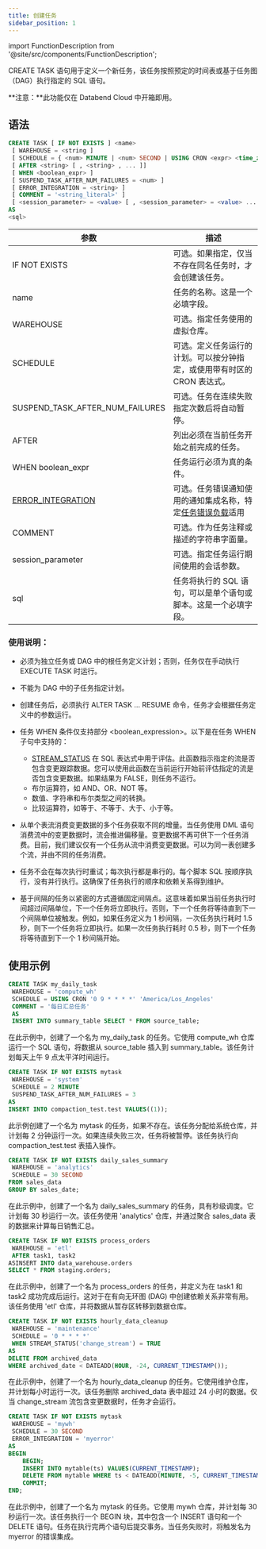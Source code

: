 ```yaml
---
title: 创建任务
sidebar_position: 1
---
```

import FunctionDescription from '@site/src/components/FunctionDescription';

<FunctionDescription description="引入或更新于: v1.2.371"/>

CREATE TASK 语句用于定义一个新任务，该任务按照预定的时间表或基于任务图（DAG）执行指定的 SQL 语句。

**注意：**此功能仅在 Databend Cloud 中开箱即用。

## 语法

```sql
CREATE TASK [ IF NOT EXISTS ] <name>
 [ WAREHOUSE = <string ]
 [ SCHEDULE = { <num> MINUTE | <num> SECOND | USING CRON <expr> <time_zone> } ]
 [ AFTER <string> [ , <string> , ... ]]
 [ WHEN <boolean_expr> ]
 [ SUSPEND_TASK_AFTER_NUM_FAILURES = <num> ]
 [ ERROR_INTEGRATION = <string> ]
 [ COMMENT = '<string_literal>' ]
 [ <session_parameter> = <value> [ , <session_parameter> = <value> ... ] ]
AS
<sql>
```

| 参数                             | 描述                                                                                         |
|----------------------------------|------------------------------------------------------------------------------------------------------|
| IF NOT EXISTS                    | 可选。如果指定，仅当不存在同名任务时，才会创建该任务。                                                                 |
| name                             | 任务的名称。这是一个必填字段。                                                                       |
| WAREHOUSE                        | 可选。指定任务使用的虚拟仓库。                                                                         |
| SCHEDULE                         | 可选。定义任务运行的计划。可以按分钟指定，或使用带有时区的 CRON 表达式。                                       |
| SUSPEND_TASK_AFTER_NUM_FAILURES | 可选。任务在连续失败指定次数后将自动暂停。                                                                     |
| AFTER                            | 列出必须在当前任务开始之前完成的任务。                                                                       |
| WHEN boolean_expr                | 任务运行必须为真的条件。                                                                             |
| [ERROR_INTEGRATION](../16-notification/index.md)                | 可选。任务错误通知使用的通知集成名称，特定[任务错误负载](./10-task-error-integration-payload.md)适用                                        |
| COMMENT                          | 可选。作为任务注释或描述的字符串字面量。                                                                     |
| session_parameter                | 可选。指定任务运行期间使用的会话参数。                                                                       |
| sql                            | 任务将执行的 SQL 语句，可以是单个语句或脚本。这是一个必填字段。                               |


### 使用说明：
- 必须为独立任务或 DAG 中的根任务定义计划；否则，任务仅在手动执行 EXECUTE TASK 时运行。
- 不能为 DAG 中的子任务指定计划。
- 创建任务后，必须执行 ALTER TASK … RESUME 命令，任务才会根据任务定义中的参数运行。
- 任务 WHEN 条件仅支持部分 <boolean_expression>。以下是在任务 WHEN 子句中支持的：
  - [STREAM_STATUS](../../../00-sql-reference/20-system-tables/system-stream-status.md) 在 SQL 表达式中用于评估。此函数指示指定的流是否包含变更跟踪数据。您可以使用此函数在当前运行开始前评估指定的流是否包含变更数据。如果结果为 FALSE，则任务不运行。
  - 布尔运算符，如 AND、OR、NOT 等。
  - 数值、字符串和布尔类型之间的转换。
  - 比较运算符，如等于、不等于、大于、小于等。

- 从单个表流消费变更数据的多个任务获取不同的增量。当任务使用 DML 语句消费流中的变更数据时，流会推进偏移量。变更数据不再可供下一个任务消费。目前，我们建议仅有一个任务从流中消费变更数据。可以为同一表创建多个流，并由不同的任务消费。
- 任务不会在每次执行时重试；每次执行都是串行的。每个脚本 SQL 按顺序执行，没有并行执行。这确保了任务执行的顺序和依赖关系得到维护。
- 基于间隔的任务以紧密的方式遵循固定间隔点。这意味着如果当前任务执行时间超过间隔单位，下一个任务将立即执行。否则，下一个任务将等待直到下一个间隔单位被触发。例如，如果任务定义为 1 秒间隔，一次任务执行耗时 1.5 秒，则下一个任务将立即执行。如果一次任务执行耗时 0.5 秒，则下一个任务将等待直到下一个 1 秒间隔开始。

## 使用示例

```sql
CREATE TASK my_daily_task
 WAREHOUSE = 'compute_wh'
 SCHEDULE = USING CRON '0 9 * * * *' 'America/Los_Angeles'
 COMMENT = '每日汇总任务'
 AS
 INSERT INTO summary_table SELECT * FROM source_table;
```
在此示例中，创建了一个名为 my_daily_task 的任务。它使用 compute_wh 仓库运行一个 SQL 语句，将数据从 source_table 插入到 summary_table。该任务计划每天上午 9 点太平洋时间运行。

```sql
CREATE TASK IF NOT EXISTS mytask
 WAREHOUSE = 'system'
 SCHEDULE = 2 MINUTE
 SUSPEND_TASK_AFTER_NUM_FAILURES = 3
AS
INSERT INTO compaction_test.test VALUES((1));
```
此示例创建了一个名为 mytask 的任务，如果不存在。该任务分配给系统仓库，并计划每 2 分钟运行一次。如果连续失败三次，任务将被暂停。该任务执行向 compaction_test.test 表插入操作。

```sql
CREATE TASK IF NOT EXISTS daily_sales_summary
 WAREHOUSE = 'analytics'
 SCHEDULE = 30 SECOND
FROM sales_data
GROUP BY sales_date;
```
在此示例中，创建了一个名为 daily_sales_summary 的任务，具有秒级调度。它计划每 30 秒运行一次。该任务使用 'analytics' 仓库，并通过聚合 sales_data 表的数据来计算每日销售汇总。


```sql
CREATE TASK IF NOT EXISTS process_orders
 WAREHOUSE = 'etl'
 AFTER task1, task2
ASINSERT INTO data_warehouse.orders
SELECT * FROM staging.orders;
```
在此示例中，创建了一个名为 process_orders 的任务，并定义为在 task1 和 task2 成功完成后运行。这对于在有向无环图 (DAG) 中创建依赖关系非常有用。该任务使用 'etl' 仓库，并将数据从暂存区转移到数据仓库。

```sql
CREATE TASK IF NOT EXISTS hourly_data_cleanup
 WAREHOUSE = 'maintenance'
 SCHEDULE = '0 * * * *'
 WHEN STREAM_STATUS('change_stream') = TRUE
AS
DELETE FROM archived_data
WHERE archived_date < DATEADD(HOUR, -24, CURRENT_TIMESTAMP());

 ```
在此示例中，创建了一个名为 hourly_data_cleanup 的任务。它使用维护仓库，并计划每小时运行一次。该任务删除 archived_data 表中超过 24 小时的数据。仅当 change_stream 流包含变更数据时，任务才会运行。

```sql
CREATE TASK IF NOT EXISTS mytask
 WAREHOUSE = 'mywh'
 SCHEDULE = 30 SECOND
 ERROR_INTEGRATION = 'myerror'
AS
BEGIN
    BEGIN;
    INSERT INTO mytable(ts) VALUES(CURRENT_TIMESTAMP);
    DELETE FROM mytable WHERE ts < DATEADD(MINUTE, -5, CURRENT_TIMESTAMP());
    COMMIT;
END;
```

在此示例中，创建了一个名为 mytask 的任务。它使用 mywh 仓库，并计划每 30 秒运行一次。该任务执行一个 BEGIN 块，其中包含一个 INSERT 语句和一个 DELETE 语句。任务在执行完两个语句后提交事务。当任务失败时，将触发名为 myerror 的错误集成。